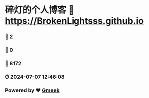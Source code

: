 # 碎灯的个人博客 :link: https://BrokenLightsss.github.io 
### :page_facing_up: [2](https://BrokenLightsss.github.io/tag.html) 
### :speech_balloon: 0 
### :hibiscus: 8172 
### :alarm_clock: 2024-07-07 12:46:08 
### Powered by :heart: [Gmeek](https://github.com/Meekdai/Gmeek)
